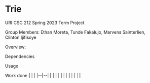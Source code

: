 # Trie
URI CSC 212 Spring 2023 Term Project

Group Members:
Ethan Moreta, Tunde Fakalujo, Marvens Sainterlien, Clinton Ijifisoye


Overview:

Dependencies


Usage


Work done
|  |  |
|--|--|
|  |  |
|  |  |
|  |  |
|  |  |

